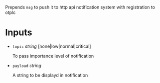 Prepends `msg` to push it to http api notification system with registration to otplc

# Inputs

- `topic`     _string_    [none|low|normal|critical]

    To pass importance level of notification

- `payload`     _string_

    A string to be displayd in notification

